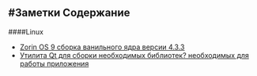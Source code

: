 #Заметки
Содержание
----------
####Linux
- [Zorin OS 9 сборка ванильного ядра версии 4.3.3](linux/zorin-update-core.md)
- [Утилита Qt для сборки необходимых библиотек? необходимых для работы приложения](qt/windeployqt.md)
